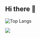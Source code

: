## Hi there 👋

<div style="width: 300px;">
  <img src="https://github-readme-stats.vercel.app/api?username=Alt-Gx3&show_icons=true&hide=contribs,prs&theme=transparent&text_color=f6f6f6&hide_border=true&" alt="Top Langs" />
  <p>
    <a href="https://skillicons.dev">
      <img src="https://skillicons.dev/icons?i=git,html,css,js,python,cpp,godot&perline=3" />
    </a>
  </p>
</div>

<!--
**Alt-Gx3/Alt-Gx3** is a ✨ _special_ ✨ repository because its `README.md` (this file) appears on your GitHub profile.

Here are some ideas to get you started:

- 🔭 I’m currently working on ...
- 🌱 I’m currently learning ...
- 👯 I’m looking to collaborate on ...
- 🤔 I’m looking for help with ...
- 💬 Ask me about ...
- 📫 How to reach me: ...
- 😄 Pronouns: ...
- ⚡ Fun fact: ...
-->
